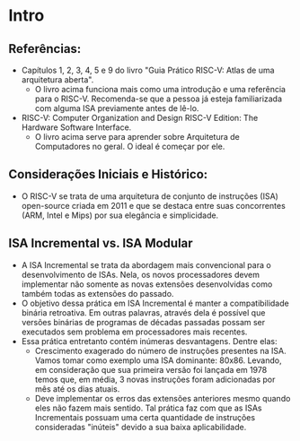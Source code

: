 # Intro

## Referências:
* Capítulos 1, 2, 3, 4, 5 e 9 do livro "Guia Prático RISC-V: Atlas de uma arquitetura aberta".
  * O livro acima funciona mais como uma introdução e uma referência para o RISC-V. Recomenda-se que a pessoa já esteja familiarizada com alguma ISA previamente antes de lê-lo.
* RISC-V: Computer Organization and Design RISC-V Edition: The Hardware Software Interface.
  * O livro acima serve para aprender sobre Arquitetura de Computadores no geral. O ideal é começar por ele.

## Considerações Iniciais e Histórico:
* O RISC-V se trata de uma arquitetura de conjunto de instruções (ISA) open-source criada em 2011 e que se destaca entre suas concorrentes (ARM, Intel e Mips) por sua elegância e simplicidade.

## ISA Incremental vs. ISA Modular
* A ISA Incremental se trata da abordagem mais convencional para o desenvolvimento de ISAs. Nela, os novos processadores devem implementar não somente as novas extensões desenvolvidas como também todas as extensões do passado.
* O objetivo dessa prática em ISA Incremental é manter a compatibilidade binária retroativa. Em outras palavras, através dela é possível que versões binárias de programas de décadas passadas possam ser executados sem problema em processadores mais recentes.
* Essa prática entretanto contém inúmeras desvantagens. Dentre elas:
  * Crescimento exagerado do número de instruções presentes na ISA. Vamos tomar como exemplo uma ISA dominante: 80x86. Levando, em consideração que sua primeira versão foi lançada em 1978 temos que, em média, 3 novas instruções foram adicionadas por mês até os dias atuais.
  * Deve implementar os erros das extensões anteriores mesmo quando eles não fazem mais sentido. Tal prática faz com que as ISAs Incrementais possuam uma certa quantidade de instruções consideradas "inúteis" devido a sua baixa aplicabilidade.

